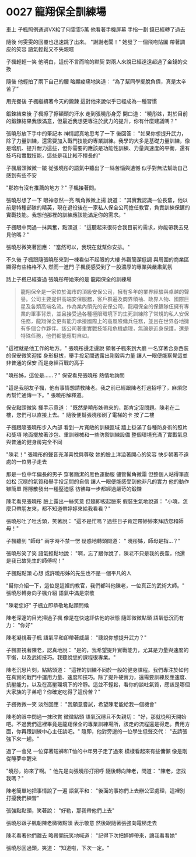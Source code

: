 # 0027 龍翔保全訓練場

車上
子楓照例通過VX給了何雯雯5萬
他看著手機屏幕
手指一劃
錢已經轉了過去

隨後
何雯雯的回覆也迅速跳了出來。
"謝謝老闆！"
她發了一個飛吻貼圖
帶著調皮的笑容
語氣輕鬆又不失親暱

子楓輕輕一笑
他明白，這份不言而喻的默契
對兩人來說已經遠遠超過了金錢的交換

隨後
他輕拍了兩下自己的腰
略顯痠痛地笑道：
“為了幫同學擺脫負債，真是太辛苦了”

用完餐後
子楓繼續著今天的鍛鍊
這對他來說似乎已經成為一種習慣

鍛鍊結束後
子楓擦了擦額頭的汗水
走到張曉彤身旁
開口道：
"曉彤姊，對於目前的鍛鍊結果我很滿意，但最近我想更專注於武力的提升，你有什麼建議嗎？"

張曉彤放下手中的筆記本
神情認真地思考了一下
後回答：
"如果你想提升武力，除了力量訓練，還需要加入戰鬥技能的專業訓練。我學的大多是基礎力量訓練，像是增肌、提升耐力這些，但你需要的應該是功能性訓練、力量與速度的平衡，還有技巧和實戰技能，這些是我比較不擅長的"

子楓眉頭微微一皺
從張曉彤的語氣中聽出了一絲苦惱與遺憾
似乎對無法幫助自己感到有些不安

"那妳有沒有推薦的地方？"
子楓接著問。

張曉彤想了一下
眼神忽然一亮
嘴角微微上揚
說道：
"其實我認識一位長輩，他以前是特種部隊的精英，現在退役後在一家私人保全公司擔任教官，負責訓練保鑣的實戰技能。我想他那裡的訓練應該能滿足你的需求。"

子楓眼中閃過一抹興奮，點頭道：
"這聽起來很符合我目前的需求，妳能帶我去見見他嗎？"

張曉彤微笑著回應：
"當然可以，我現在就幫你安排。"

不久後
子楓跟隨張曉彤來到一棟看似不起眼的大樓
外觀簡潔低調
與周圍的商業區顯得有些格格不入
然而一進門
子楓便感受到了一股濃厚的專業與嚴肅氣氛

路上子楓已經查過
張曉彤帶她來的是
龍翔保全的訓練場

> 龍翔保全是一家位於海市的頂級安保公司，擁有多年的業界經驗與卓越的聲譽。公司主要提供高端安保服務，客戶群遍及商界領袖、政界人物、國際巨星及各類高端名流。作為業內領先的安保公司，龍翔保全的保鑣隊伍擁有專業的軍事背景，並且接受過各種極限環境下的生死訓練除了常規的私人安保任務，龍翔保全更有能力承接國際上的高風險傭兵任務，並且在世界各地擁有多個合作夥伴。該公司著重實戰技能和危機處理，無論是近身保護，還是特殊任務，他們都能應對自如。
> 

"這裡就是他工作的地方。"
張曉彤邊走邊說
領著子楓來到大廳
一名穿著合身西裝的保安微笑迎接
身形挺拔，舉手投足間透露出剛毅與力量
讓人一眼便能察覺這並非普通的保安
而是身經百戰的高手

"曉彤姊，這位是……？"
保安看見張曉彤
熱情地詢問

"這是我朋友子楓，他有事情想請教陳老。我之前已經跟陳老打過招呼了，麻煩您再幫忙通傳一下。"
張曉彤解釋道。

保安點頭微笑
揮手示意道：
"既然是曉彤姊帶來的，那肯定沒問題。陳老在二樓，您們可以直接上去。"
隨後便幫張曉彤刷了電梯的卡
按了二樓

子楓跟隨張曉彤步入內部
看到一片寬敞的訓練區域
牆上掛滿了各種防身術的照片和獎項
地面擺放著沙包、重訓器械和一些防禦訓練設備
整個環境充滿了實戰氣息
與普通的健身房完全不同

"陳老！"
張曉彤的聲音充滿喜悅與尊敬
她的臉上洋溢著開心的笑容
快步朝著不遠處的一位男子走去

那是一位中年偏長的男子
穿著簡潔的黑色運動服
儘管鬢角微霜
但整個人站得筆直如松
沉穩的氣質和舉手投足間的自信
讓人一眼便能感受到他非凡的實力
他的動作雖簡單
隱隱散發出一種壓迫感
彷彿每一步都經過嚴苛的鍛鍊

陳老看見張曉彤
臉上露出一絲笑意
但隨即板起臉來
假裝生氣地說道：
"小曉，怎麼只帶朋友來，都不知道帶婷婷來給我看看？"

張曉彤吐了吐舌頭，笑著說：
"這不是忙嗎？過些日子肯定帶婷婷來拜訪您和師母！"

子楓聽到 "師母" 兩字時不禁一愣
疑惑地轉頭問道：
" 曉彤姊，師母是指...？"

張曉彤笑了笑
語氣輕鬆地說：
"啊，忘了跟你說了，陳老不只是我的長輩，他還是我已故先生的師傅呢！"

子楓點點頭
心想
或許曉彤姊的先生也不是一個平凡的人

"幫你介紹一下，這位是這裡的教官，我們都叫他陳老，一位真正的武術大師。"
張曉彤轉身向子楓介紹
語氣中滿是崇敬

"陳老您好"
子楓立即恭敬地點頭問候

陳老深邃的目光掃過子楓
像是在快速評估他的狀態
隨即微微點頭
語氣低沉而有力：
"你好"

陳老凝視著子楓
語氣平和卻帶著威嚴：
"聽說你想提升武力？"

子楓直視著陳老，認真地說：
"是的，我希望提升實戰能力，尤其是力量與速度的平衡，以及武術技巧。我聽說您的課程很專業。"

陳老沉思片刻，點點頭道：
"這裡的訓練不同於一般的健身課程。我們專注於如何在真實的戰鬥中運用力量、速度和技巧。除了提升硬實力，還需要訓練反應速度、抗壓能力，以及在高壓環境下的冷靜。這並不輕鬆，看你的談吐氣質，應該是哪個大家族的子弟吧？你確定吃得了這份苦？"

子楓微微一笑
淡然回應：
"我願意嘗試，希望陳老能給我一個機會"

陳老的眼中閃過一抹欣賞
微微點頭
語氣沉穩且不失親切：
"好，那就從明天開始吧。不過我們這裡畢竟是龍翔保全的專業訓練場所，該走的流程還是得走。費用方面，你再跟訓練中心主任談吧。"
隨即，他對旁邊的一位學生低聲交代：
"去請張強下來一趟。"

過了一會兒
一位穿著短褲和T恤的中年男子走了過來
模樣看起來有些慵懶
像是剛從睡夢中醒來

"曉彤，妳來了啊。"
他先是向張曉彤打招呼
隨後轉向陳老，問道：
"陳老，您找我嗎？"

陳老簡單地把事情說了一遍
語氣平和：
"後面的事妳們上去辦公室處理，這裡別打擾我們練習"

張強點點頭，笑著說：
"好勒，那我帶他們上去"

張曉彤跟子楓朝陳老微微點頭
表示敬意
然後跟隨著張強向電梯走去

陳老看著他們離去
略帶開玩笑地喊道：
"記得下次把婷婷帶來，讓我看看她"

張曉彤回過頭，笑道：
"知道啦，下次一定。"